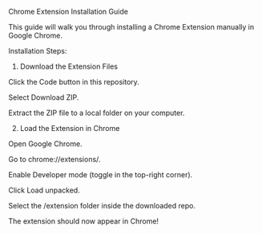 Chrome Extension Installation Guide

This guide will walk you through installing a Chrome Extension manually in Google Chrome.

Installation Steps:


1) Download the Extension Files

Click the Code button in this repository.

Select Download ZIP.

Extract the ZIP file to a local folder on your computer.


2) Load the Extension in Chrome

Open Google Chrome.

Go to chrome://extensions/.

Enable Developer mode (toggle in the top-right corner).

Click Load unpacked.

Select the /extension folder inside the downloaded repo.

The extension should now appear in Chrome!
